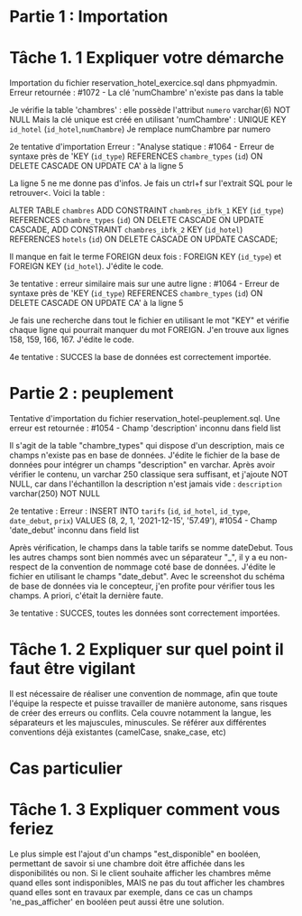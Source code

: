 # Partie 1 : Importation

# Tâche 1. 1 Expliquer votre démarche

Importation du fichier reservation_hotel_exercice.sql dans phpmyadmin.
Erreur retournée : #1072 - La clé 'numChambre' n'existe pas dans la table

Je vérifie la table 'chambres' : elle possède l'attribut `numero` varchar(6) NOT NULL
Mais la clé unique est créé en utilisant 'numChambre' : UNIQUE KEY `id_hotel` (`id_hotel`,`numChambre`)
Je remplace numChambre par numero

2e tentative d'importation
Erreur :
"Analyse statique :
#1064 - Erreur de syntaxe près de 'KEY (`id_type`) REFERENCES `chambre_types` (`id`) ON DELETE CASCADE ON UPDATE CA' à la ligne 5

La ligne 5 ne me donne pas d'infos. Je fais un ctrl+f sur l'extrait SQL pour le retrouver<. Voici la table :

ALTER TABLE `chambres`
ADD CONSTRAINT `chambres_ibfk_1` KEY (`id_type`) REFERENCES `chambre_types` (`id`) ON DELETE CASCADE ON UPDATE CASCADE,
ADD CONSTRAINT `chambres_ibfk_2` KEY (`id_hotel`) REFERENCES `hotels` (`id`) ON DELETE CASCADE ON UPDATE CASCADE;

Il manque en fait le terme FOREIGN deux fois : FOREIGN KEY (`id_type`) et FOREIGN KEY (`id_hotel`). J'édite le code.

3e tentative : erreur similaire mais sur une autre ligne :
#1064 - Erreur de syntaxe près de 'KEY (`id_type`) REFERENCES `chambre_types` (`id`) ON DELETE CASCADE ON UPDATE CA' à la ligne 5

Je fais une recherche dans tout le fichier en utilisant le mot "KEY" et vérifie chaque ligne qui pourrait manquer du mot FOREIGN.
J'en trouve aux lignes 158, 159, 166, 167. J'édite le code.

4e tentative : SUCCES la base de données est correctement importée.

# Partie 2 : peuplement

Tentative d'importation du fichier reservation_hotel-peuplement.sql.
Une erreur est retournée :
#1054 - Champ 'description' inconnu dans field list

Il s'agit de la table "chambre_types" qui dispose d'un description, mais ce champs n'existe pas en base de données. J'édite le fichier de la base de données pour intégrer un champs "description" en varchar. Après avoir vérifier le contenu, un varchar 250 classique sera suffisant, et j'ajoute NOT NULL, car dans l'échantillon la description n'est jamais vide :
`description` varchar(250) NOT NULL

2e tentative :
Erreur :
INSERT INTO `tarifs` (`id`, `id_hotel`, `id_type`, `date_debut`, `prix`) VALUES
(8, 2, 1, '2021-12-15', '57.49'),
#1054 - Champ 'date_debut' inconnu dans field list

Après vérification, le champs dans la table tarifs se nomme dateDebut. Tous les autres champs sont bien nommés avec un séparateur "\_", il y a eu non-respect de la convention de nommage coté base de données. J'édite le fichier en utilisant le champs "date_debut".
Avec le screenshot du schéma de base de données via le concepteur, j'en profite pour vérifier tous les champs. A priori, c'était la dernière faute.

3e tentative : SUCCES, toutes les données sont correctement importées.

# Tâche 1. 2 Expliquer sur quel point il faut être vigilant

Il est nécessaire de réaliser une convention de nommage, afin que toute l'équipe la respecte et puisse travailler de manière autonome, sans risques de créer des erreurs ou conflits. Cela couvre notamment la langue, les séparateurs et les majuscules, minuscules. Se référer aux différentes conventions déjà existantes (camelCase, snake_case, etc)

# Cas particulier

# Tâche 1. 3 Expliquer comment vous feriez

Le plus simple est l'ajout d'un champs "est_disponible" en booléen, permettant de savoir si une chambre doit être affichée dans les disponibilités ou non.
Si le client souhaite afficher les chambres même quand elles sont indisponibles, MAIS ne pas du tout afficher les chambres quand elles sont en travaux par exemple, dans ce cas un champs 'ne_pas_afficher' en booléen peut aussi être une solution.

